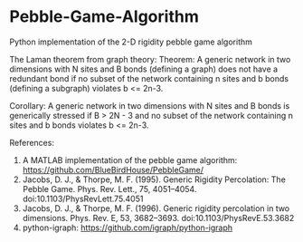 # Pebble-Game-Algorithm
Python implementation of the 2-D rigidity pebble game algorithm

The Laman theorem from graph theory:
Theorem: A generic network in two dimensions with N sites and B bonds (defining a graph) does not have a redundant bond if no subset of the network containing n sites and b bonds (defining a subgraph) violates b <= 2n-3.

Corollary: A generic network in two dimensions with N sites and B bonds is generically stressed if B > 2N - 3 and no subset of the network containing n sites and b bonds violates b <= 2n-3.

References:
1. A MATLAB implementation of the pebble game algorithm: https://github.com/BlueBirdHouse/PebbleGame/
2. Jacobs, D. J., & Thorpe, M. F. (1995). Generic Rigidity Percolation: The Pebble Game. Phys. Rev. Lett., 75, 4051–4054. doi:10.1103/PhysRevLett.75.4051
3. Jacobs, D. J., & Thorpe, M. F. (1996). Generic rigidity percolation in two dimensions. Phys. Rev. E, 53, 3682–3693. doi:10.1103/PhysRevE.53.3682
4. python-igraph: https://github.com/igraph/python-igraph
